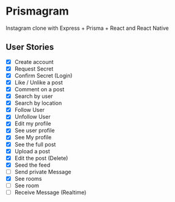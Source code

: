 # Prismagram

Instagram clone with Express + Prisma + React and React Native

## User Stories

- [x] Create account
- [x] Request Secret
- [x] Confirm Secret (Login)
- [x] Like / Unlike a post
- [x] Comment on a post
- [x] Search by user
- [x] Search by location
- [x] Follow User
- [x] Unfollow User
- [x] Edit my profile
- [x] See user profile
- [x] See My profile
- [x] See the full post
- [x] Upload a post
- [x] Edit the post (Delete)
- [x] Seed the feed
- [ ] Send private Message
- [x] See rooms
- [ ] See room
- [ ] Receive Message (Realtime)
